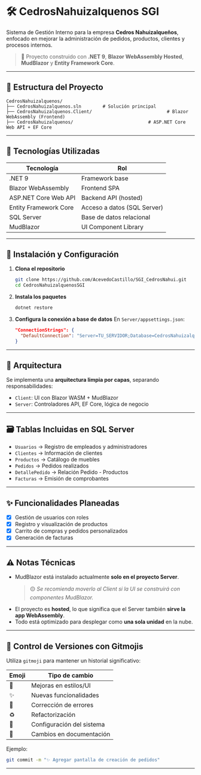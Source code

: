 
# 🛠️ CedrosNahuizalquenos SGI

Sistema de Gestión Interno para la empresa **Cedros Nahuizalqueños**, enfocado en mejorar la administración de pedidos, productos, clientes y procesos internos.

> 🧱 Proyecto construido con **.NET 9**, **Blazor WebAssembly Hosted**, **MudBlazor** y **Entity Framework Core**.

---

## 📁 Estructura del Proyecto

```
CedrosNahuizalquenos/
├── CedrosNahuizalquenos.sln        # Solución principal
├── CedrosNahuizalquenos.Client/                            # Blazor WebAssembly (Frontend)
├── CedrosNahuizalquenos/                            # ASP.NET Core Web API + EF Core
```

---

## 🚀 Tecnologías Utilizadas

| Tecnología              | Rol                           |
|-------------------------|-------------------------------|
| .NET 9                  | Framework base                |
| Blazor WebAssembly      | Frontend SPA                  |
| ASP.NET Core Web API    | Backend API (hosted)          |
| Entity Framework Core   | Acceso a datos (SQL Server)   |
| SQL Server              | Base de datos relacional      |
| MudBlazor               | UI Component Library          |

---

## 🔧 Instalación y Configuración

1. **Clona el repositorio**
   ```bash
   git clone https://github.com/AcevedoCastillo/SGI_CedrosNahui.git
   cd CedrosNahuizalquenosSGI
   ```

2. **Instala los paquetes**
   ```bash
   dotnet restore
   ```

3. **Configura la conexión a base de datos**
   En `Server/appsettings.json`:
   ```json
   "ConnectionStrings": {
     "DefaultConnection": "Server=TU_SERVIDOR;Database=CedrosNahuizalquenosSGI;Trusted_Connection=True;TrustServerCertificate=True;"
   }
   ```
---

## 🧠 Arquitectura

Se implementa una **arquitectura limpia por capas**, separando responsabilidades:

- `Client`: UI con Blazor WASM + MudBlazor
- `Server`: Controladores API, EF Core, lógica de negocio

---


## 🗃️ Tablas Incluidas en SQL Server

- `Usuarios` → Registro de empleados y administradores
- `Clientes` → Información de clientes
- `Productos` → Catálogo de muebles
- `Pedidos` → Pedidos realizados
- `DetallePedido` → Relación Pedido - Productos
- `Facturas` → Emisión de comprobantes

---

## ✨ Funcionalidades Planeadas

- [x] Gestión de usuarios con roles
- [x] Registro y visualización de productos
- [x] Carrito de compras y pedidos personalizados
- [x] Generación de facturas

---

## ⚠️ Notas Técnicas

- MudBlazor está instalado actualmente **solo en el proyecto Server**.  
  > 🟡 *Se recomienda moverlo al Client si la UI se construirá con componentes MudBlazor.*
- El proyecto es **hosted**, lo que significa que el Server también **sirve la app WebAssembly**.
- Todo está optimizado para desplegar como **una sola unidad** en la nube.

---

## 🐙 Control de Versiones con Gitmojis

Utiliza `gitmoji` para mantener un historial significativo:

| Emoji  | Tipo de cambio        |
|--------|------------------------|
| 🎨     | Mejoras en estilos/UI  |
| ✨     | Nuevas funcionalidades |
| 🐛     | Corrección de errores  |
| ♻️     | Refactorización        |
| 🔧     | Configuración del sistema |
| 📝     | Cambios en documentación |

Ejemplo:
```bash
git commit -m "✨ Agregar pantalla de creación de pedidos"
```

---